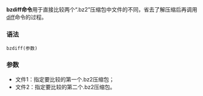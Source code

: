 **bzdiff命令**用于直接比较两个“.bz2”压缩包中文件的不同，省去了解压缩后再调用[diff](https://philipding.github.io/linux-command/diff "diff命令")命令的过程。

### 语法  

```
bzdiff(参数)
```

### 参数  

*   文件1：指定要比较的第一个.bz2压缩包；
*   文件2：指定要比较的第二个.bz2压缩包。